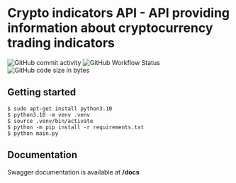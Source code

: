 # Crypto indicators API - API providing information about cryptocurrency trading indicators

![GitHub commit activity](https://img.shields.io/github/commit-activity/w/Forwall100/crypto-indicators-api)
![GitHub Workflow Status](https://img.shields.io/github/workflow/status/Forwall100/crypto-indicators-api/pytest?label=tests)
![GitHub code size in bytes](https://img.shields.io/github/languages/code-size/Forwall100/crypto-indicators-api)

## Getting started

```
$ sudo apt-get install python3.10
$ python3.10 -m venv .venv
$ source .venv/bin/activate
$ python -m pip install -r requirements.txt
$ python main.py
```

## Documentation

Swagger documentation is available at **/docs**
